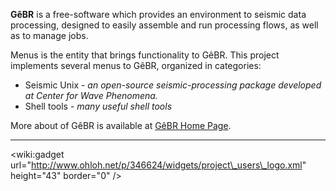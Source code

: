 **GêBR** is a free-software which provides an environment to seismic data processing, designed to easily assemble and run processing flows, as well as to manage jobs.

Menus is the entity that brings functionality to GêBR. This project implements several menus to GêBR, organized in categories:
  * Seismic Unix - _an open-source seismic-processing package developed at Center for Wave Phenomena._
  * Shell tools - _many useful shell tools_

More about of GêBR is available at [GêBR Home Page](http://www.gebrproject.com).


---

&lt;wiki:gadget url="http://www.ohloh.net/p/346624/widgets/project\_users\_logo.xml" height="43"  border="0" /&gt;